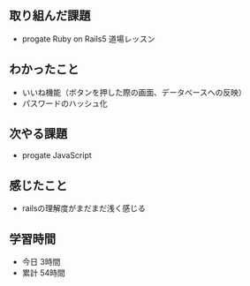 ## 取り組んだ課題
- progate Ruby on Rails5 道場レッスン
## わかったこと
- いいね機能（ボタンを押した際の画面、データベースへの反映）
- パスワードのハッシュ化
## 次やる課題
- progate JavaScript
## 感じたこと
- railsの理解度がまだまだ浅く感じる
## 学習時間
- 今日 3時間
- 累計 54時間
